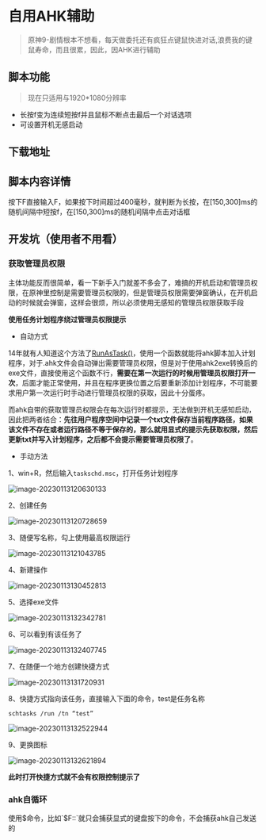 # 自用AHK辅助
> 原神9-剧情根本不想看，每天做委托还有疯狂点键鼠快进对话,浪费我的键鼠寿命，而且很累，因此，因AHK进行辅助
## 脚本功能
> 现在只适用与1920*1080分辨率
* 长按f变为连续短按f并且鼠标不断点击最后一个对话选项
* 可设置开机无感启动
## 下载地址
## 脚本内容详情
按下F直接输入F，如果按下时间超过400毫秒，就判断为长按，在[150,300]ms的随机间隔中短按f，在[150,300]ms的随机间隔中点击对话框

## 开发坑（使用者不用看）
### 获取管理员权限
主体功能反而很简单，看一下新手入门就差不多会了，难搞的开机启动和管理员权限，在原神里控制是需要管理员权限的，但是管理员权限需要弹窗确认，在开机启动的时候就会弹窗，这样会很烦，所以必须使用无感知的管理员权限获取手段

**使用任务计划程序绕过管理员权限提示**

* 自动方式

14年就有人知道这个方法了[RunAsTask()](https://www.autohotkey.com/boards/viewtopic.php?t=4334)，使用一个函数就能将ahk脚本加入计划程序，对于.ahk文件会自动弹出需要管理员权限，但是对于使用ahk2exe转换后的exe文件，直接使用这个函数不行，**需要在第一次运行的时候用管理员权限打开一次**，后面才能正常使用，并且在程序更换位置之后要重新添加计划程序，不可能要求用户第一次运行时手动进行管理员权限的获取，因此十分蛋疼。

而ahk自带的获取管理员权限会在每次运行时都提示，无法做到开机无感知启动，因此把两者结合：**先往用户程序空间中记录一个txt文件保存当前程序路径，如果该文件不存在或者运行路径不等于保存的，那么就用显式的提示先获取权限，然后更新txt并写入计划程序，之后都不会提示需要管理员权限了**。

* 手动方法

1、win+R，然后输入`taskschd.msc`，打开任务计划程序

![image-20230113120630133](Readme.assets/image-20230113120630133.png)



2、创建任务

![image-20230113120728659](Readme.assets/image-20230113120728659.png)

3、随便写名称，勾上使用最高权限运行

![image-20230113121043785](Readme.assets/image-20230113121043785.png)

4、新建操作

![image-20230113130452813](Readme.assets/image-20230113130452813.png)

5、选择exe文件

![image-20230113132342781](Readme.assets/image-20230113132342781.png)

6、可以看到有该任务了

![image-20230113132407745](Readme.assets/image-20230113132407745.png)

7、在随便一个地方创建快捷方式

![image-20230113131720931](Readme.assets/image-20230113131720931.png)

8、快捷方式指向该任务，直接输入下面的命令，test是任务名称

`schtasks /run /tn “test”`

![image-20230113132522944](Readme.assets/image-20230113132522944.png)

9、更换图标

![image-20230113132621894](Readme.assets/image-20230113132621894.png)

**此时打开快捷方式就不会有权限控制提示了**

### ahk自循环

使用$命令，比如`$F::`就只会捕获显式的键盘按下的命令，不会捕获ahk自己发送的

